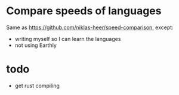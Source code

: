 # Compare speeds of languages

Same as https://github.com/niklas-heer/speed-comparison, except:

- writing myself so I can learn the languages
- not using Earthly

# todo
- get rust compiling
